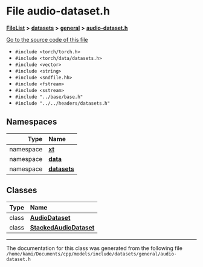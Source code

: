 

# File audio-dataset.h



[**FileList**](files.md) **>** [**datasets**](dir_29ff4802398ba4a572b958e731c7adb4.md) **>** [**general**](dir_3e490c73b2bbc01f3b90ef3b6e284c64.md) **>** [**audio-dataset.h**](audio-dataset_8h.md)

[Go to the source code of this file](audio-dataset_8h_source.md)



* `#include <torch/torch.h>`
* `#include <torch/data/datasets.h>`
* `#include <vector>`
* `#include <string>`
* `#include <sndfile.hh>`
* `#include <fstream>`
* `#include <sstream>`
* `#include "../base/base.h"`
* `#include "../../headers/datasets.h"`













## Namespaces

| Type | Name |
| ---: | :--- |
| namespace | [**xt**](namespacext.md) <br> |
| namespace | [**data**](namespacext_1_1data.md) <br> |
| namespace | [**datasets**](namespacext_1_1data_1_1datasets.md) <br> |


## Classes

| Type | Name |
| ---: | :--- |
| class | [**AudioDataset**](classxt_1_1data_1_1datasets_1_1AudioDataset.md) <br> |
| class | [**StackedAudioDataset**](classxt_1_1data_1_1datasets_1_1StackedAudioDataset.md) <br> |



















































------------------------------
The documentation for this class was generated from the following file `/home/kami/Documents/cpp/models/include/datasets/general/audio-dataset.h`

